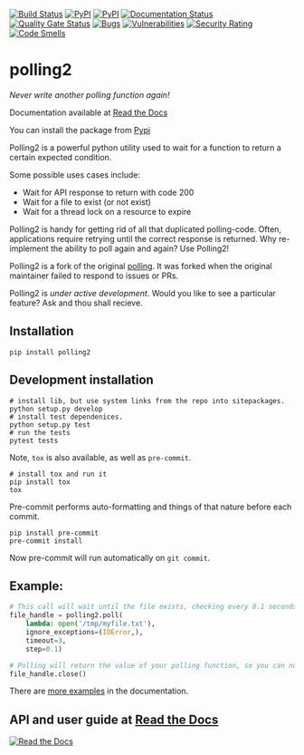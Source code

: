 [![Build Status](https://travis-ci.com/ddmee/polling2.svg?branch=master)](https://travis-ci.org/ddmee/polling2)
[![PyPI](https://img.shields.io/pypi/dm/polling2.svg)]()
[![PyPI](https://img.shields.io/pypi/v/polling2.svg)]()
[![Documentation Status](https://readthedocs.org/projects/polling2/badge/?version=latest)](https://polling2.readthedocs.io/en/latest/?badge=latest)
[![Quality Gate Status](https://sonarcloud.io/api/project_badges/measure?project=ddmee_polling2&metric=alert_status)](https://sonarcloud.io/summary/new_code?id=ddmee_polling2)
[![Bugs](https://sonarcloud.io/api/project_badges/measure?project=ddmee_polling2&metric=bugs)](https://sonarcloud.io/summary/new_code?id=ddmee_polling2)
[![Vulnerabilities](https://sonarcloud.io/api/project_badges/measure?project=ddmee_polling2&metric=vulnerabilities)](https://sonarcloud.io/summary/new_code?id=ddmee_polling2)
[![Security Rating](https://sonarcloud.io/api/project_badges/measure?project=ddmee_polling2&metric=security_rating)](https://sonarcloud.io/summary/new_code?id=ddmee_polling2)
[![Code Smells](https://sonarcloud.io/api/project_badges/measure?project=ddmee_polling2&metric=code_smells)](https://sonarcloud.io/summary/new_code?id=ddmee_polling2)

# polling2

_Never write another polling function again!_

Documentation available at [Read the Docs](https://polling2.readthedocs.io)

You can install the package from [Pypi](https://pypi.org/project/polling2/)

Polling2 is a powerful python utility used to wait for a function to return a certain expected condition.

Some possible uses cases include:

- Wait for API response to return with code 200
- Wait for a file to exist (or not exist)
- Wait for a thread lock on a resource to expire

Polling2 is handy for getting rid of all that duplicated polling-code. Often, applications require retrying until the correct response is returned. Why re-implement the ability to poll again and again? Use Polling2!

Polling2 is a fork of the original [polling](https://github.com/justiniso/polling). It was forked when the original maintainer failed to respond to issues or PRs.

Polling2 is _under active development_. Would you like to see a particular feature? Ask and thou shall recieve.

## Installation

```shell
pip install polling2
```

## Development installation

```shell
# install lib, but use system links from the repo into sitepackages.
python setup.py develop
# install test dependenices.
python setup.py test
# run the tests
pytest tests
```

Note, `tox` is also available, as well as `pre-commit`.

```shell
# install tox and run it
pip install tox
tox
```

Pre-commit performs auto-formatting and things of that nature before each commit.

```shell
pip install pre-commit
pre-commit install
```

Now pre-commit will run automatically on ``git commit``.

## Example:

```python
# This call will wait until the file exists, checking every 0.1 seconds and stopping after 3 seconds have elapsed
file_handle = polling2.poll(
    lambda: open('/tmp/myfile.txt'),
    ignore_exceptions=(IOError,),
    timeout=3,
    step=0.1)

# Polling will return the value of your polling function, so you can now interact with it
file_handle.close()
```

There are [more examples](https://polling2.readthedocs.io/en/latest/examples) in the documentation.

## API and user guide at [Read the Docs](https://polling2.readthedocs.io)

[![Read the Docs](https://raw.githubusercontent.com/ddmee/polling2/master/ext/read_the_docs.png)](https://polling2.readthedocs.io)

